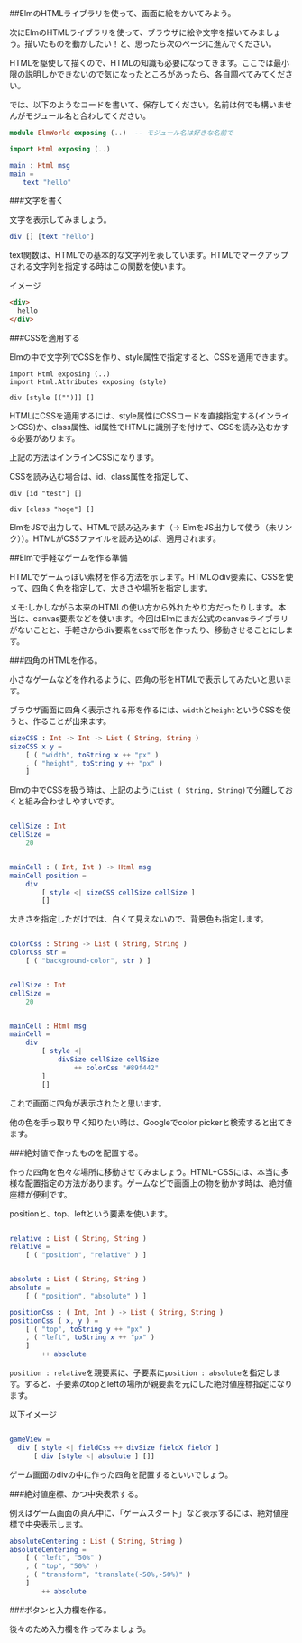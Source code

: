 ##ElmのHTMLライブラリを使って、画面に絵をかいてみよう。

次にElmのHTMLライブラリを使って、ブラウザに絵や文字を描いてみましょう。描いたものを動かしたい！と、思ったら次のページに進んでください。

HTMLを駆使して描くので、HTMLの知識も必要になってきます。ここでは最小限の説明しかできないので気になったところがあったら、各自調べてみてください。

では、以下のようなコードを書いて、保存してください。名前は何でも構いませんがモジュール名と合わしてください。

```elm
module ElmWorld exposing (..)  -- モジュール名は好きな名前で

import Html exposing (..)

main : Html msg
main =
　　text "hello"
```


###文字を書く

文字を表示してみましょう。

```elm
div [] [text "hello"]
```

text関数は、HTMLでの基本的な文字列を表しています。HTMLでマークアップされる文字列を指定する時はこの関数を使います。

イメージ

```html
<div>
  hello
</div>

```

###CSSを適用する

Elmの中で文字列でCSSを作り、style属性で指定すると、CSSを適用できます。


```
import Html exposing (..)
import Html.Attributes exposing (style)

div [style [("")]] []

```

HTMLにCSSを適用するには、style属性にCSSコードを直接指定する(インラインCSS)か、class属性、id属性でHTMLに識別子を付けて、CSSを読み込むかする必要があります。

上記の方法はインラインCSSになります。


CSSを読み込む場合は、id、class属性を指定して、

```
div [id "test"] []

div [class "hoge"] []
```

ElmをJSで出力して、HTMLで読み込みます（-> ElmをJS出力して使う（未リンク））。HTMLがCSSファイルを読み込めば、適用されます。

##Elmで手軽なゲームを作る準備

HTMLでゲームっぽい素材を作る方法を示します。HTMLのdiv要素に、CSSを使って、四角く色を指定して、大きさや場所を指定します。

メモ:しかしながら本来のHTMLの使い方から外れたやり方だったりします。本当は、canvas要素などを使います。今回はElmにまだ公式のcanvasライブラリがないことと、手軽さからdiv要素をcssで形を作ったり、移動させることにします。

###四角のHTMLを作る。

小さなゲームなどを作れるように、四角の形をHTMLで表示してみたいと思います。

ブラウザ画面に四角く表示される形を作るには、`width`と`height`というCSSを使うと、作ることが出来ます。


```elm
sizeCSS : Int -> Int -> List ( String, String )
sizeCSS x y =
    [ ( "width", toString x ++ "px" )
    , ( "height", toString y ++ "px" )
    ]
```

Elmの中でCSSを扱う時は、上記のように`List ( String, String)`で分離しておくと組み合わせしやすいです。


```elm

cellSize : Int
cellSize =
    20


mainCell : ( Int, Int ) -> Html msg
mainCell position =
    div
        [ style <| sizeCSS cellSize cellSize ]
        []

```

大きさを指定しただけでは、白くて見えないので、背景色も指定します。

```elm

colorCss : String -> List ( String, String )
colorCss str =
    [ ( "background-color", str ) ]


cellSize : Int
cellSize =
    20


mainCell : Html msg
mainCell =
    div
        [ style <|
            divSize cellSize cellSize
                ++ colorCss "#89f442"
        ]
        []
```

これで画面に四角が表示されたと思います。

他の色を手っ取り早く知りたい時は、Googleでcolor pickerと検索すると出てきます。



###絶対値で作ったものを配置する。

作った四角を色々な場所に移動させてみましょう。HTML+CSSには、本当に多様な配置指定の方法があります。ゲームなどで画面上の物を動かす時は、絶対値座標が便利です。

positionと、top、leftという要素を使います。

```elm

relative : List ( String, String )
relative =
    [ ( "position", "relative" ) ]


absolute : List ( String, String )
absolute =
    [ ( "position", "absolute" ) ]

positionCss : ( Int, Int ) -> List ( String, String )
positionCss ( x, y ) =
    [ ( "top", toString y ++ "px" )
    , ( "left", toString x ++ "px" )
    ]
        ++ absolute

```

`position : relative`を親要素に、子要素に`position : absolute`を指定します。すると、子要素のtopとleftの場所が親要素を元にした絶対値座標指定になります。

以下イメージ

```elm

gameView =
  div [ style <| fieldCss ++ divSize fieldX fieldY ]
      [ div [style <| absolute ] []]

```

ゲーム画面のdivの中に作った四角を配置するといいでしょう。

###絶対値座標、かつ中央表示する。

例えばゲーム画面の真ん中に、「ゲームスタート」など表示するには、絶対値座標で中央表示します。

```elm
absoluteCentering : List ( String, String )
absoluteCentering =
    [ ( "left", "50%" )
    , ( "top", "50%" )
    , ( "transform", "translate(-50%,-50%)" )
    ]
        ++ absolute
```

###ボタンと入力欄を作る。

後々のため入力欄を作ってみましょう。
